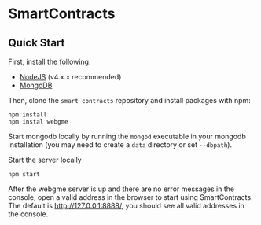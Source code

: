 # SmartContracts

## Quick Start
First, install the following:
- [NodeJS](https://nodejs.org/en/) (v4.x.x recommended)
- [MongoDB](https://www.mongodb.com/)

Then, clone the `smart contracts` repository and install packages with npm:
```
npm install
npm instal webgme
```
Start mongodb locally by running the `mongod` executable in your mongodb installation (you may need to create a `data` directory or set `--dbpath`).

Start the server locally
```
npm start
```
After the webgme server is up and there are no error messages in the console, open a valid address in the browser to start using SmartContracts. The default is http://127.0.0.1:8888/, you should see all valid addresses in the console.
